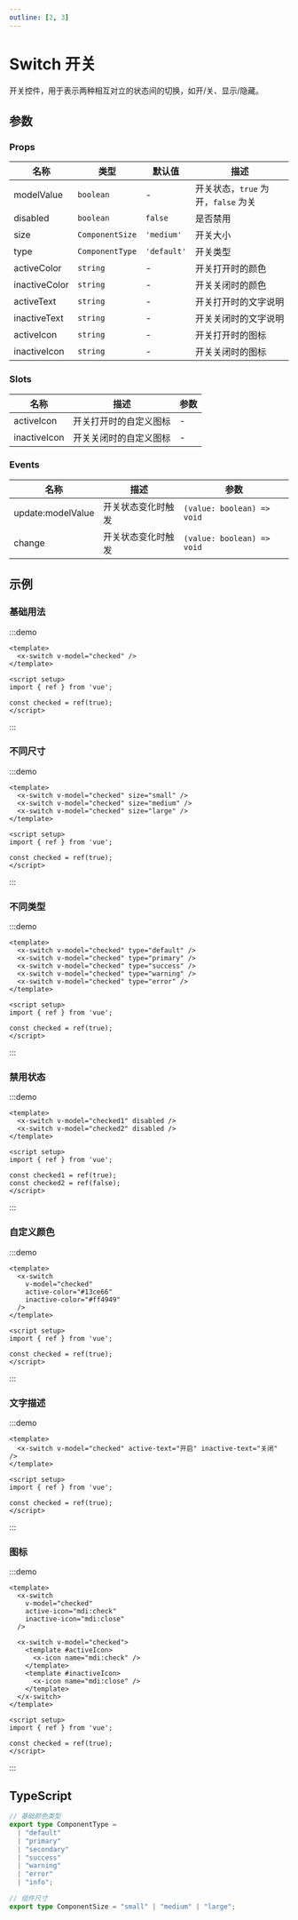 ```yaml
---
outline: [2, 3]
---
```


<style>
  .x-switch {
    margin-right: var(--x-gap-medium);
    margin-bottom: var(--x-gap-medium);
  }
</style>

# Switch 开关

开关控件，用于表示两种相互对立的状态间的切换，如开/关、显示/隐藏。

## 参数

### Props

| 名称 | 类型 | 默认值 | 描述 |
| --- | --- | --- | --- |
| modelValue | `boolean` | - | 开关状态，`true` 为开，`false` 为关 |
| disabled | `boolean` | `false` | 是否禁用 |
| size | `ComponentSize` | `'medium'` | 开关大小 |
| type | `ComponentType` | `'default'` | 开关类型 |
| activeColor | `string` | - | 开关打开时的颜色 |
| inactiveColor | `string` | - | 开关关闭时的颜色 |
| activeText | `string` | - | 开关打开时的文字说明 |
| inactiveText | `string` | - | 开关关闭时的文字说明 |
| activeIcon | `string` | - | 开关打开时的图标 |
| inactiveIcon | `string` | - | 开关关闭时的图标 |

### Slots

| 名称 | 描述 | 参数 |
| --- | --- | --- |
| activeIcon | 开关打开时的自定义图标 | - |
| inactiveIcon | 开关关闭时的自定义图标 | - |

### Events

| 名称 | 描述 | 参数 |
| --- | --- | --- |
| update:modelValue | 开关状态变化时触发 | `(value: boolean) => void` |
| change | 开关状态变化时触发 | `(value: boolean) => void` |

## 示例

### 基础用法

:::demo

```vue
<template>
  <x-switch v-model="checked" />
</template>

<script setup>
import { ref } from 'vue';

const checked = ref(true);
</script>
```

:::

### 不同尺寸

:::demo

```vue
<template>
  <x-switch v-model="checked" size="small" />
  <x-switch v-model="checked" size="medium" />
  <x-switch v-model="checked" size="large" />
</template>

<script setup>
import { ref } from 'vue';

const checked = ref(true);
</script>
```

:::

### 不同类型

:::demo

```vue
<template>
  <x-switch v-model="checked" type="default" />
  <x-switch v-model="checked" type="primary" />
  <x-switch v-model="checked" type="success" />
  <x-switch v-model="checked" type="warning" />
  <x-switch v-model="checked" type="error" />
</template>

<script setup>
import { ref } from 'vue';

const checked = ref(true);
</script>
```

:::

### 禁用状态

:::demo

```vue
<template>
  <x-switch v-model="checked1" disabled />
  <x-switch v-model="checked2" disabled />
</template>

<script setup>
import { ref } from 'vue';

const checked1 = ref(true);
const checked2 = ref(false);
</script>
```

:::

### 自定义颜色

:::demo

```vue
<template>
  <x-switch
    v-model="checked"
    active-color="#13ce66"
    inactive-color="#ff4949"
  />
</template>

<script setup>
import { ref } from 'vue';

const checked = ref(true);
</script>
```

:::

### 文字描述

:::demo

```vue
<template>
  <x-switch v-model="checked" active-text="开启" inactive-text="关闭" />
</template>

<script setup>
import { ref } from 'vue';

const checked = ref(true);
</script>
```

:::

### 图标

:::demo

```vue
<template>
  <x-switch
    v-model="checked"
    active-icon="mdi:check"
    inactive-icon="mdi:close"
  />

  <x-switch v-model="checked">
    <template #activeIcon>
      <x-icon name="mdi:check" />
    </template>
    <template #inactiveIcon>
      <x-icon name="mdi:close" />
    </template>
  </x-switch>
</template>

<script setup>
import { ref } from 'vue';

const checked = ref(true);
</script>
```

:::

## TypeScript

```ts
// 基础颜色类型
export type ComponentType =
  | "default"
  | "primary"
  | "secondary"
  | "success"
  | "warning"
  | "error"
  | "info";

// 组件尺寸
export type ComponentSize = "small" | "medium" | "large";
```
